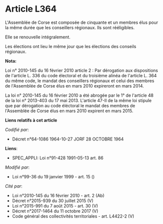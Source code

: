 # Article L364

L'Assemblée de Corse est composée de cinquante et un membres élus pour la même durée que les conseillers régionaux. Ils sont
rééligibles.

Elle se renouvelle intégralement.

Les élections ont lieu le même jour que les élections des conseils régionaux.

**Nota:**

Loi n° 2010-145 du 16 février 2010 article 2 : Par dérogation aux dispositions de l'article L. 336 du code électoral et du
troisième alinéa de l'article L. 364 du même code, le mandat des conseillers régionaux et celui des membres de l'Assemblée de
Corse élus en mars 2010 expireront en mars 2014.

La loi n° 2010-145 du 16 février 2010 a été abrogée par le 1° de l'article 48 de la loi n° 2013-403 du 17 mai 2013. L'article
47-II de la même loi stipule que par dérogation au code éléctoral le mandat des membres de l'Assemblée de Corse élus en mars
2010 expirent en mars 2015.

**Liens relatifs à cet article**

_Codifié par_:

  - Décret n°64-1086 1964-10-27 JORF 28 OCTOBRE 1964

**Liens**:

  - SPEC_APPLI: Loi n°91-428 1991-05-13 art. 86

_Modifié par_:

  - Loi n°99-36 du 19 janvier 1999 - art. 15 ()

_Cité par_:

  - Loi n°2010-145 du 16 février 2010 - art. 2 (Ab)
  - Décret n°2015-939 du 30 juillet 2015 (V)
  - Loi n°2015-991 du 7 août 2015 - art. 30 (V)
  - Décret n°2017-1464 du 11 octobre 2017 (V)
  - Code général des collectivités territoriales - art. L4422-2 (V)
